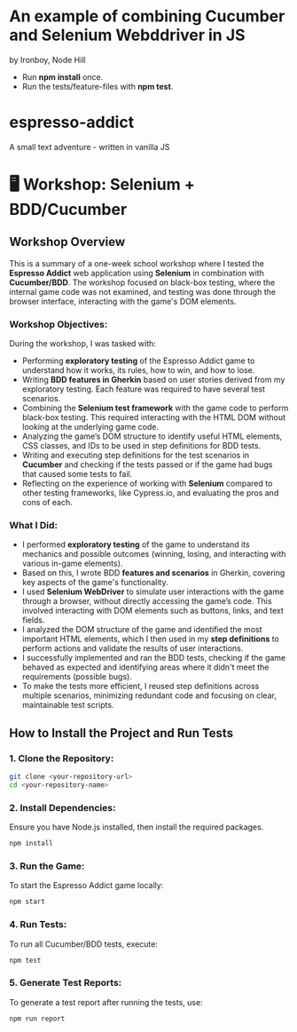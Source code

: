 # An example of combining Cucumber and Selenium Webddriver in JS
by Ironboy, Node Hill

* Run **npm install** once.
* Run the tests/feature-files with **npm test**.


# espresso-addict
 A small text adventure - written in vanilla JS


# 🖥️ Workshop: Selenium + BDD/Cucumber

## Workshop Overview
This is a summary of a one-week school workshop where I tested the **Espresso Addict** web application using **Selenium** in combination with **Cucumber/BDD**. The workshop focused on black-box testing, where the internal game code was not examined, and testing was done through the browser interface, interacting with the game's DOM elements.

### Workshop Objectives:
During the workshop, I was tasked with:
- Performing **exploratory testing** of the Espresso Addict game to understand how it works, its rules, how to win, and how to lose.
- Writing **BDD features in Gherkin** based on user stories derived from my exploratory testing. Each feature was required to have several test scenarios.
- Combining the **Selenium test framework** with the game code to perform black-box testing. This required interacting with the HTML DOM without looking at the underlying game code.
- Analyzing the game’s DOM structure to identify useful HTML elements, CSS classes, and IDs to be used in step definitions for BDD tests.
- Writing and executing step definitions for the test scenarios in **Cucumber** and checking if the tests passed or if the game had bugs that caused some tests to fail.
- Reflecting on the experience of working with **Selenium** compared to other testing frameworks, like Cypress.io, and evaluating the pros and cons of each.

### What I Did:
- I performed **exploratory testing** of the game to understand its mechanics and possible outcomes (winning, losing, and interacting with various in-game elements).
- Based on this, I wrote BDD **features and scenarios** in Gherkin, covering key aspects of the game's functionality.
- I used **Selenium WebDriver** to simulate user interactions with the game through a browser, without directly accessing the game’s code. This involved interacting with DOM elements such as buttons, links, and text fields.
- I analyzed the DOM structure of the game and identified the most important HTML elements, which I then used in my **step definitions** to perform actions and validate the results of user interactions.
- I successfully implemented and ran the BDD tests, checking if the game behaved as expected and identifying areas where it didn't meet the requirements (possible bugs).
- To make the tests more efficient, I reused step definitions across multiple scenarios, minimizing redundant code and focusing on clear, maintainable test scripts.
  
## How to Install the Project and Run Tests

### 1. Clone the Repository:
```bash
git clone <your-repository-url>
cd <your-repository-name>
```
### 2. Install Dependencies:
Ensure you have Node.js installed, then install the required packages.
```bash
npm install
```

### 3. Run the Game:
To start the Espresso Addict game locally:
```bash
npm start
```

### 4. Run Tests:
To run all Cucumber/BDD tests, execute:
```bash
npm test
```
### 5. Generate Test Reports:
To generate a test report after running the tests, use:


```bash
npm run report
```
